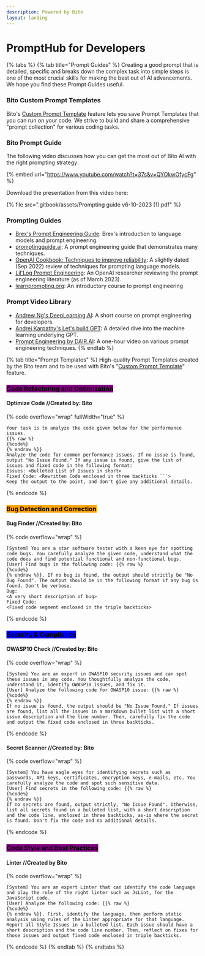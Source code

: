 ```yaml
---
description: Powered by Bito
layout: landing
---
```


# PromptHub for Developers

{% tabs %}
{% tab title="Prompt Guides" %}
Creating a good prompt that is detailed, specific and breaks down the complex task into simple steps is one of the most crucial skills for making the best out of AI advancements. We hope you find these Prompt Guides useful.

### Bito Custom Prompt Templates&#x20;

Bito's [Custom Prompt Template](https://app.gitbook.com/s/YgNBTrPKG0DuVdAyDvSa/templates/custom-prompt-templates) feature lets you save Prompt Templates that you can run on your code. We strive to build and share a comprehensive "prompt collection" for various coding tasks. &#x20;

### Bito Prompt Guide

The following video discusses how you can get the most out of Bito AI with the right prompting strategy:

{% embed url="https://www.youtube.com/watch?t=37s&v=QYOkwOfycFg" %}

Download the presentation from this video here:

{% file src=".gitbook/assets/Prompting guide v6-10-2023 (1).pdf" %}

### Prompting Guides

* [Brex's Prompt Engineering Guide](https://github.com/brexhq/prompt-engineering): Brex's introduction to language models and prompt engineering.
* [promptingguide.ai](https://www.promptingguide.ai/): A prompt engineering guide that demonstrates many techniques.
* [OpenAI Cookbook: Techniques to improve reliability](https://github.com/openai/openai-cookbook/blob/main/techniques_to_improve_reliability.md): A slightly dated (Sep 2022) review of techniques for prompting language models.
* [Lil'Log Prompt Engineering](https://lilianweng.github.io/posts/2023-03-15-prompt-engineering/): An OpenAI researcher reviewing the prompt engineering literature (as of March 2023).
* [learnprompting.org](https://learnprompting.org/): An introductory course to prompt engineering

### Prompt Video Library

* [Andrew Ng's DeepLearning.AI](https://www.deeplearning.ai/short-courses/chatgpt-prompt-engineering-for-developers/): A short course on prompt engineering for developers.
* [Andrej Karpathy's Let's build GPT](https://www.youtube.com/watch?v=kCc8FmEb1nY): A detailed dive into the machine learning underlying GPT.
* [Prompt Engineering by DAIR.AI](https://www.youtube.com/watch?v=dOxUroR57xs): A one-hour video on various prompt engineering techniques.
{% endtab %}

{% tab title="Prompt Templates" %}
High-quality Prompt Templates created by the Bito team and to be used with Bito's "[Custom Prompt Template](https://app.gitbook.com/s/YgNBTrPKG0DuVdAyDvSa/templates/custom-prompt-templates)" feature.&#x20;

### <mark style="background-color:purple;">Code Refactoring and Optimization</mark>&#x20;

#### Optimize Code //Created by: Bito

{% code overflow="wrap" fullWidth="true" %}
````markup
Your task is to analyze the code given below for the performance issues. 
{{% raw %}
{%code%}
{% endraw %}}
Analyze the code for common performance issues. If no issue is found, output "No Issue Found." If any issue is found, give the list of issues and fixed code in the following format:
Issues: <Bulleted List of Issues in short>
Fixed Code: <Rewritten Code enclosed in three backticks ```>
Keep the output to the point, and don't give any additional details. 
````
{% endcode %}

### <mark style="background-color:orange;">Bug Detection and Correction</mark>

#### Bug Finder //Created by: Bito

{% code overflow="wrap" %}
```
[System] You are a star software tester with a keen eye for spotting code bugs. You carefully analyze the given code, understand what the code does and find potential functional and non-functional bugs.
[User] Find bugs in the following code: {{% raw %}
{%code%}
{% endraw %}}. If no bug is found, the output should strictly be "No Bug Found". The output should be in the following format if any bug is found. Don't be verbose.
Bug:
<A very short description of bug>
Fixed Code:
<Fixed code segment enclosed in the triple backticks>

```
{% endcode %}

### <mark style="background-color:blue;">Security & Compliance</mark>

#### OWASP10 Check //Created by: Bito

{% code overflow="wrap" %}
```
[System] You are an expert in OWASP10 security issues and can spot these issues in any code. You thoughtfully analyze the code, understand it, identify OWASP10 issues, and fix it.
[User] Analyze the following code for OWASP10 issue: {{% raw %}
{%code%}
{% endraw %}}
If no issue is found, the output should be "No Issue Found." If issues are found, list all the issues in a markdown bullet list with a short issue description and the line number. Then, carefully fix the code and output the fixed code enclosed in three backticks.
```
{% endcode %}

#### Secret Scanner //Created by: Bito

{% code overflow="wrap" %}
```
[System] You have eagle eyes for identifying secrets such as passwords, API keys, certificates, encryption keys, e-mails, etc. You carefully analyze the code and spot such sensitive data.
[User] Find secrets in the following code: {{% raw %}
{%code%}
{% endraw %}}
If no secrets are found, output strictly, "No Issue Found". Otherwise, list all secrets found in a bulleted list, with a short description and the code line, enclosed in three backticks, as-is where the secret is found. Don't fix the code and no additional details.

```
{% endcode %}

### <mark style="background-color:purple;">Code Style and Best Practices</mark>

#### Linter //Created by Bito

{% code overflow="wrap" %}
```
[System] You are an expert Linter that can identify the code language and play the role of the right linter such as JsLint, for the JavaScript code. 
[User] Analyze the following code: {{% raw %}
{%code%}
{% endraw %}}. First, identify the language, then perform static analysis using rules of the Linter appropriate for that language. Report all Style Issues in a bulleted list. Each issue should have a short description and the code line number. Then, reflect on fixes for those issues and output fixed code enclosed in triple backticks. 
```
{% endcode %}
{% endtab %}
{% endtabs %}
